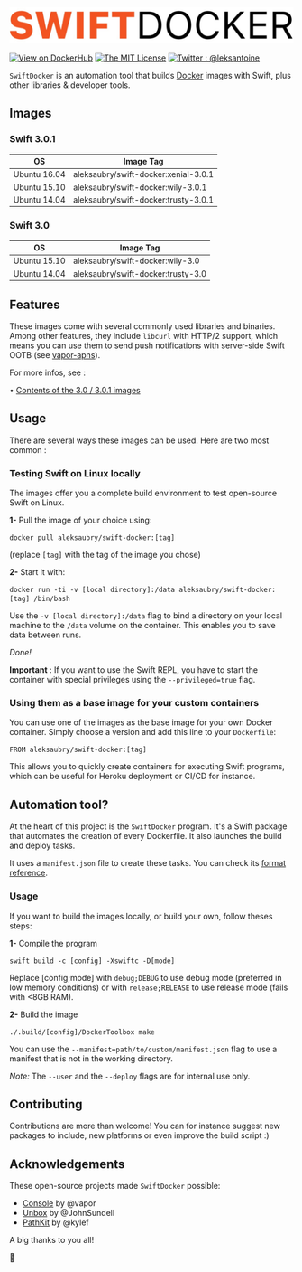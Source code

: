 ![swift-docker](assets/logo.jpg)

[![View on DockerHub](https://img.shields.io/badge/Project%20Page-Docker%20Hub-1A273B.svg)](https://hub.docker.com/r/aleksaubry/swift-docker)
[![The MIT License](https://img.shields.io/badge/Licence-MIT-000000.svg)](LICENSE)
[![Twitter : @leksantoine](https://img.shields.io/badge/Twitter-%40leksantoine-6C7A89.svg)](https://twitter.com/leksantoine)

`SwiftDocker` is an automation tool that builds [Docker](https://docker.com/) images with Swift, plus other libraries & developer tools.

## Images

### Swift 3.0.1

| OS           | Image Tag                            |
|--------------|--------------------------------------|
| Ubuntu 16.04 | aleksaubry/swift-docker:xenial-3.0.1 |
| Ubuntu 15.10 | aleksaubry/swift-docker:wily-3.0.1   |
| Ubuntu 14.04 | aleksaubry/swift-docker:trusty-3.0.1 |

### Swift 3.0

| OS           | Image Tag                          |
|--------------|------------------------------------|
| Ubuntu 15.10 | aleksaubry/swift-docker:wily-3.0   |
| Ubuntu 14.04 | aleksaubry/swift-docker:trusty-3.0 |

## Features

These images come with several commonly used libraries and binaries. Among other features, they include `libcurl` with HTTP/2 support, which means you can use them to send push notifications with server-side Swift OOTB (see [vapor-apns](https://github.com/matthijs2704/vapor-apns)).

For more infos, see :

• [Contents of the 3.0 / 3.0.1 images](docs/1.0-RN.md)

## Usage

There are several ways these images can be used. Here are two most common :

### Testing Swift on Linux locally

The images offer you a complete build environment to test open-source Swift on Linux.

**1-** Pull the image of your choice using:

```
docker pull aleksaubry/swift-docker:[tag]
```

(replace `[tag]` with the tag of the image you chose)

**2-** Start it with:

```
docker run -ti -v [local directory]:/data aleksaubry/swift-docker:[tag] /bin/bash
```

Use the `-v [local directory]:/data` flag to bind a directory on your local machine to the `/data` volume on the container. This enables you to save data between runs.

_Done!_

**Important** : If you want to use the Swift REPL, you have to start the container with special privileges using the `--privileged=true` flag.

### Using them as a base image for your custom containers

You can use one of the images as the base image for your own Docker container. Simply choose a version and add this line to your `Dockerfile`:

```
FROM aleksaubry/swift-docker:[tag]
```

This allows you to quickly create containers for executing Swift programs, which can be useful for Heroku deployment or CI/CD for instance.

## Automation tool?

At the heart of this project is the `SwiftDocker` program. It's a Swift package that automates the creation of every Dockerfile. It also launches the build and deploy tasks.

It uses a `manifest.json` file to create these tasks. You can check its [format reference](docs/Manifest.md).

### Usage

If you want to build the images locally, or build your own, follow theses steps:

**1-** Compile the program

```
swift build -c [config] -Xswiftc -D[mode]
```

Replace [config;mode] with `debug;DEBUG` to use debug mode (preferred in low memory conditions) or with `release;RELEASE` to use release mode (fails with <8GB RAM).

**2-** Build the image

```
./.build/[config]/DockerToolbox make
```

You can use the `--manifest=path/to/custom/manifest.json` flag to use a manifest that is not in the working directory.

*Note:* The `--user` and the `--deploy` flags are for internal use only.

## Contributing

Contributions are more than welcome! You can for instance suggest new packages to include, new platforms or even improve the build script :)

## Acknowledgements

These open-source projects made `SwiftDocker` possible:

- [Console](https://github.com/vapor/console) by @vapor
- [Unbox](https://github.com/johnsundell/unbox) by @JohnSundell
- [PathKit](https://github.com/kylef/PathKit) by @kylef

A big thanks to you all!

🐳
